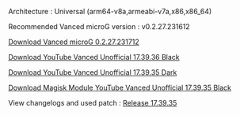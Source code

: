 Architecture : Universal (arm64-v8a,armeabi-v7a,x86,x86_64)

Recommended Vanced microG version : v0.2.27.231612

[Download Vanced microG 0.2.27.231712](https://github.com/cuynu/ytvanced/releases/download/18.01.38/Vanced.microG.0.2.27.231712.apk)

[Download YouTube Vanced Unofficial 17.39.36 Black](https://github.com/cuynu/ytvanced/releases/download/17.39.35/YouTube.Vanced.v17.34.36_Black_Universal.apk)

[Download YouTube Vanced Unofficial 17.39.35 Dark](https://github.com/cuynu/ytvanced/releases/download/17.39.35/YouTube.Vanced.v17.39.35_Dark_Universal.apk)

[Download Magisk Module YouTube Vanced Unofficial 17.39.35 Black](https://github.com/cuynu/ytvanced/releases/download/17.39.35/YouTube.Vanced.v17.39.35_Black_MagiskModule.zip)


View changelogs and used patch : [Release 17.39.35](https://github.com/cuynu/ytvanced/releases/tag/17.39.35)
